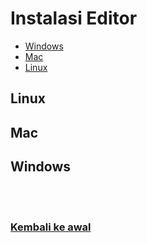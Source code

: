 # Instalasi Editor

- [Windows](#windows)
- [Mac](#mac)
- [Linux](#linux)

## Linux

## Mac

## Windows

<br>
<br>

### [Kembali ke awal](README.md)